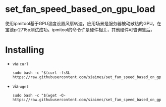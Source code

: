 # set_fan_speed_based_on_gpu_load
使用ipmitool基于GPU温度设置风扇转速，应用场景是服务器被动散热的GPU。在宝德pr2715p测试成功。ipmitool的命令许是硬件相关，其他硬件可咨询售后。

# Installing

- via `curl`
    ```
    sudo bash -c "$(curl -fsSL https://raw.githubusercontent.com/siaimes/set_fan_speed_based_on_gpu_load/master/set_fan_speed_based_on_gpu_load.sh)"
    ```
- via `wget`
    ```
    sudo bash -c "$(wget -O- https://raw.githubusercontent.com/siaimes/set_fan_speed_based_on_gpu_load/master/set_fan_speed_based_on_gpu_load.sh)"
    ```
